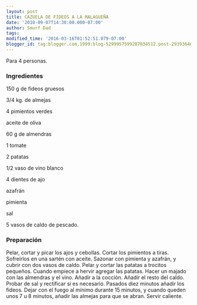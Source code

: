 ```yaml
---
layout: post
title: CAZUELA DE FIDEOS A LA MALAGUEÑA
date: '2010-09-07T14:30:00.000-07:00'
author: Smurf Dad
tags: 
modified_time: '2016-03-16T01:52:51.079-07:00'
blogger_id: tag:blogger.com,1999:blog-5299957599287034512.post-2939364623406156938
---
```


Para 4 personas.

<h3>Ingredientes</h3>

150 g de fideos gruesos

3/4 kg. de almejas

4 pimientos verdes

aceite de oliva

60 g de almendras

1 tomate

2 patatas

1/2 vaso de vino blanco

4 dientes de ajo

azafrán

pimienta

sal

5 vasos de caldo de pescado.

<h3>Preparación</h3>

Pelar, cortar y picar los ajos y cebollas. Cortar los pimientos a tiras. Sofreírlos en una sartén con aceite. Sazonar con pimienta y azafrán, y cubrir con dos vasos de caldo. Pelar y cortar las patatas a trocitos pequeños. Cuando empiece a hervir agregar las patatas. Hacer un majado con las almendras y el vino. Añadir a la cocción. Añadir el resto del caldo. Probar de sal y rectificar si es necesario. Pasados diez minutos añadir los fideos. Dejar con el fuego al mínimo durante 15 minutos, y cuando queden unos 7 u 8 minutos, añadir las almejas para que se abran. Servir caliente.

